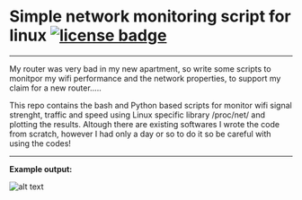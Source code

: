# Simple network monitoring script for linux [![license badge][license-badge]][license-link]

[license-badge]: https://img.shields.io/packagist/l/doctrine/orm.svg
[license-link]:  https://github.com/rstofi/VLBI_Imaging_Script/blob/master/LICENSE

-------------

My router was very bad in my new apartment, so write some scripts to monitpor my wifi performance and the network properties, to support my claim for a new router.....

This repo contains the bash and Python based scripts for monitor wifi signal strenght, traffic and speed using Linux specific library /proc/net/ and plotting the results. Altough there are existing softwares I wrote the code from scratch, however I had only a day or so to do it so be careful with using the codes!

--------------

__Example output:__

![alt text](http://https://github.com/rstofi/Simple_network_monitoring_script_for_linux/blob/master/Randomly_downloading_large_packages.png)

